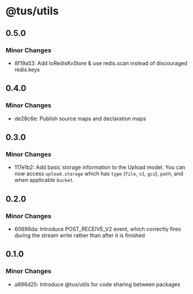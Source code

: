 # @tus/utils

## 0.5.0

### Minor Changes

- 8f19a53: Add IoRedisKvStore & use redis.scan instead of discouraged redis.keys

## 0.4.0

### Minor Changes

- de28c6e: Publish source maps and declaration maps

## 0.3.0

### Minor Changes

- 117e1b2: Add basic storage information to the Upload model. You can now access
  `upload.storage` which has `type` (`file`, `s3`, `gcs`), `path`, and when applicable
  `bucket`.

## 0.2.0

### Minor Changes

- 60698da: Introduce POST_RECEIVE_V2 event, which correctly fires during the stream write
  rather than after it is finished

## 0.1.0

### Minor Changes

- a896d25: Introduce @tus/utils for code sharing between packages
